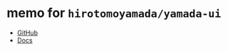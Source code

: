 # memo for `hirotomoyamada/yamada-ui`

- [GitHub](https://github.com/hirotomoyamada/yamada-ui)
- [Docs](https://yamada-ui.com/)
